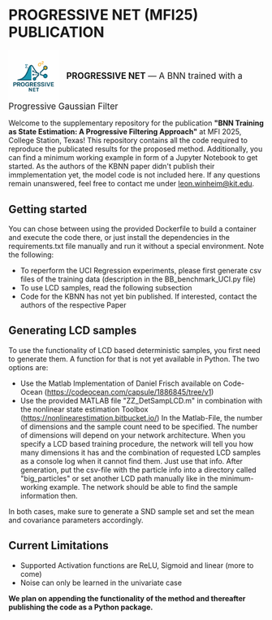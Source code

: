 # PROGRESSIVE NET (MFI25) PUBLICATION

<p align="left">
    <img src="resources/progressive_net.png" width="100" style="vertical-align:middle; margin-right:10px;">
    <span style="vertical-align:middle; font-size:1.2em;">
        <b>PROGRESSIVE NET</b> &mdash; A BNN trained with a Progressive Gaussian Filter
    </span>
</p>


Welcome to the supplementary repository for the publication 
**"BNN Training as State Estimation: A Progressive Filtering Approach"**
at MFI 2025, College Station, Texas!
This repository contains all the code required to reproduce the publicated results for the proposed method. Additionally, you can find a minimum working example in form of a Jupyter Notebook to get started. 
As the authors of the KBNN paper didn't publish their immplementation yet, the model code is not included here.
If any questions remain unanswered, feel free to contact me under leon.winheim@kit.edu.

## Getting started
You can chose between using the provided Dockerfile to build a container and execute the code there, or just install the dependencies in the requirements.txt file manually and run it without a special environment.
Note the following:

- To reperform the UCI Regression experiments, please first generate csv files of the training data (description in the BB_benchmark_UCI.py file)
- To use LCD samples, read the following subsection
- Code for the KBNN has not yet bin published. If interested, contact the authors of the respective Paper

## Generating LCD samples
To use the functionality of LCD based deterministic samples, you first need to generate them. A function for that is not yet available in Python. The two options are:
- Use the Matlab Implementation of Daniel Frisch available on Code-Ocean (https://codeocean.com/capsule/1886845/tree/v1)
- Use the provided MATLAB file "ZZ_DetSampLCD.m" in combination with the nonlinear state estimation Toolbox (https://nonlinearestimation.bitbucket.io/)
In the Matlab-File, the number of dimensions and the sample count need to be specified. The number of dimensions will depend on your network architecture. When you specify a LCD based training procedure, the network will tell you how many dimensions it has and the combination of requested LCD samples as a console log when it cannot find them. Just use that info. After generation, put the csv-file with the particle info into a directory called "big_particles" or set another LCD path manually like in the minimum-working example. The network should be able to find the sample information then.

In both cases, make sure to generate a SND sample set and set the mean and covariance parameters accordingly.

## Current Limitations
- Supported Activation functions are ReLU, Sigmoid and linear (more to come)
- Noise can only be learned in the univariate case

**We plan on appending the functionality of the method and thereafter publishing the code as a Python package.**